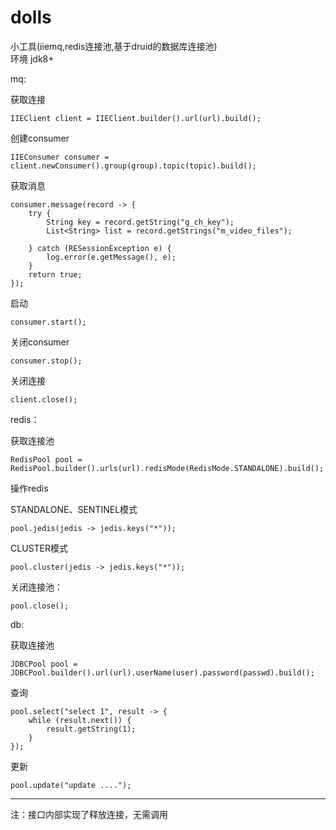 # dolls
小工具(iiemq,redis连接池,基于druid的数据库连接池)  
环境 jdk8+

mq:

获取连接

    IIEClient client = IIEClient.builder().url(url).build();
创建consumer

    IIEConsumer consumer = client.newConsumer().group(group).topic(topic).build();
获取消息
    
    consumer.message(record -> {
        try {
            String key = record.getString("g_ch_key");
            List<String> list = record.getStrings("m_video_files");

        } catch (RESessionException e) {
            log.error(e.getMessage(), e);
        }
        return true;
    });
启动
    
    consumer.start();
关闭consumer

    consumer.stop();
关闭连接
    
    client.close();

redis：

获取连接池
    
    RedisPool pool = RedisPool.builder().urls(url).redisMode(RedisMode.STANDALONE).build();
操作redis

STANDALONE、SENTINEL模式
    
    pool.jedis(jedis -> jedis.keys("*"));
CLUSTER模式
    
    pool.cluster(jedis -> jedis.keys("*"));
关闭连接池：

    pool.close();

db:

获取连接池

    JDBCPool pool = JDBCPool.builder().url(url).userName(user).password(passwd).build();
查询

    pool.select("select 1", result -> {
        while (result.next()) {
            result.getString(1);
        }
    });
更新

    pool.update("update ....");



--------------------------
注：接口内部实现了释放连接，无需调用
